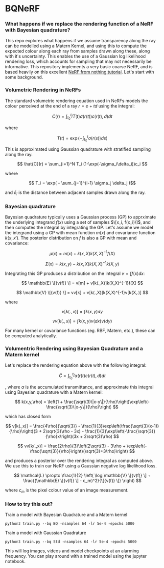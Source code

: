 # BQNeRF

### What happens if we replace the rendering function of a NeRF with Bayesian quadrature?


This repo explores what happens if we assume transparency along the ray can be modelled using a Matern Kernel, and using this to compute the expected colour along each ray from samples drawn along these, along with it's uncertainty. This enables the use of a Gaussian log likelihood rendering loss, which accounts for sampling that may not necessarily be informative. This repository implements a very basic coarse NeRF, and is based heavily on this excellent [NeRF from nothing tutorial](https://towardsdatascience.com/its-nerf-from-nothing-build-a-vanilla-nerf-with-pytorch-7846e4c45666). Let's start with some background.

### Volumetric Rendering in NeRFs

The standard volumetric rendering equation used in NeRFs models the colour perceived at the end of a ray $r=o+td$ using the integral:

$$ C(r) = \int_{t_0}^{t_f} T(t) \sigma(r(t)) c(r(t),d) dt $$

where

$$ T(t) = \exp \left(-\int_{t_0}^{t} \sigma(r(s)) ds\right) $$

This is approximated using Gaussian quadrature with stratified sampling along the ray.

$$ \hat{C}(r) = \sum_{i=1}^N T_i (1-\exp(-\sigma_i\delta_i))c_i $$

where

$$ T_i = \exp( - \sum_{j=1}^{i-1} \sigma_j \delta_j )$$ 

and $\delta_i$ is the distance between adjacent samples drawn along the ray.

### Bayesian quadrature

Bayesian quadrature typically uses a Gaussian process (GP) to apprximate the underlying integrand $f(x)$ using a set of samples $\[x_i, f(x_i)\]$, and then computes the integral by integrating the GP. Let's assume we model the integrand using a GP with mean function $m(x)$ and covariance function $k(x,x')$. The posterior distribution on $f$ is also a GP with mean and covariance:

$$ \mu(x) = m(x) + k(x,X)k(X,X)^{-1}f(X) $$

$$ \Sigma(x) = k(x,y) - k(x,X)k(X,X)^{-1}k(X,y) $$ 

Integrating this GP produces a distribution on the integral $v = \int f(x) dx$:

$$ \mathbb{E} \[{v(f)} \] = v[m] + v[k(.,X)]k(X,X)^{-1}f(X) $$

$$ \mathbb{V} \[{v(f)} \] = vv[k] + v[k(.,X)]k(X,X)^{-1}v[k(X,.)] $$

where

$$ v[k(.,x)] = \int k(x,y) dy $$

$$ vv[k(.,x)] = \int k(x,y)v(dx)v(dy) $$

For many kernel or covariance functions (eg. RBF, Matern, etc.), these can be computed analytically.

### Volumentric Rendering using Bayesian Quadrature and a Matern kernel

Let's replace the rendering equation above with the following integral:

$$ \hat{C} = \int_{t_0}^{t_f} \alpha(r(t) c(r(t),d) dt  $$

, where $\alpha$ is the accumulated transmittance, and approximate this integral using Bayesian quadrature with a Matern kernel:

$$ k(x,y,\rho) = \left(1 + \frac{\sqrt(3)\|x-y\|}{\rho}\right)\exp\left(-\frac{\sqrt(3)\|x-y\|}{\rho}\right) $$

which has closed form 

$$ v[k(.,x)] = \frac{4\rho}{\sqrt{3}} - \frac{1}{3}\exp\left(\frac{\sqrt{3}(x-1)}{\rho}\right)(3 + 2\sqrt{3}\rho - 3x) - \frac{1}{3}\exp\left(-\frac{\sqrt{3}}{\rho}x\right)(3x + 2\sqrt{3}\rho) $$

$$ vv[k(.,x)] = \frac{2\rho}{3}\left(2\sqrt{3} - 3\rho + \exp\left(-\frac{\sqrt{3}}{\rho}\right)(\sqrt{3}+3\rho)\right) $$

and produces a posterior over the rendering integral as computed above. We use this to train our NeRF using a Gaussian negative log likelihood loss.

$$ \mathcal{L}  \propto \frac{1}{2} \left( \log \mathbb{V} \[{v(f)} \] + \frac{(\mathbb{E} \[{v(f)} \] - c_m)^2}{\[{v(f)} \]} \right) $$

where $c_m$ is the pixel colour value of an image measurement.


### How to try this out?

Train a model with Bayesian Quadrature and a Matern kernel
```
python3 train.py --bq BQ -nsamples 64 -lr 5e-4 -epochs 5000
```
Train a model with Gaussian Quadrature
```
python3 train.py --bq Std -nsamples 64 -lr 5e-4 -epochs 5000
```

This will log images, videos and model checkpoints at an alarming frequency. You can play around with a trained model using the jupyter notebook.

